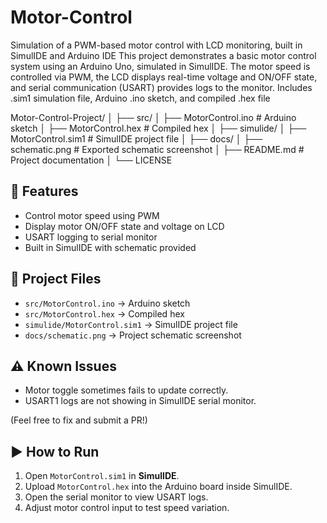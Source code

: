 # Motor-Control
Simulation of a PWM-based motor control with LCD monitoring, built in SimulIDE and Arduino IDE
This project demonstrates a basic motor control system using an Arduino Uno, simulated in SimulIDE. The motor speed is controlled via PWM, the LCD displays real-time voltage and ON/OFF state, and serial communication (USART) provides logs to the monitor. Includes .sim1 simulation file, Arduino .ino sketch, and compiled .hex file

Motor-Control-Project/
│
├── src/
│   ├── MotorControl.ino       # Arduino sketch
│   ├── MotorControl.hex       # Compiled hex
│
├── simulide/
│   ├── MotorControl.sim1      # SimulIDE project file
│
├── docs/
│   ├── schematic.png          # Exported schematic screenshot
│   ├── README.md              # Project documentation
│
└── LICENSE

## 🔧 Features
- Control motor speed using PWM
- Display motor ON/OFF state and voltage on LCD
- USART logging to serial monitor
- Built in SimulIDE with schematic provided

## 🚀 Project Files
- `src/MotorControl.ino` → Arduino sketch
- `src/MotorControl.hex` → Compiled hex
- `simulide/MotorControl.sim1` → SimulIDE project file
- `docs/schematic.png` → Project schematic screenshot

## ⚠️ Known Issues
- Motor toggle sometimes fails to update correctly.
- USART1 logs are not showing in SimulIDE serial monitor.

(Feel free to fix and submit a PR!)

## ▶️ How to Run
1. Open `MotorControl.sim1` in **SimulIDE**.
2. Upload `MotorControl.hex` into the Arduino board inside SimulIDE.
3. Open the serial monitor to view USART logs.
4. Adjust motor control input to test speed variation.
